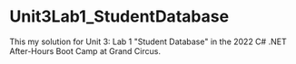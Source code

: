 # Unit3Lab1_StudentDatabase
This my solution for Unit 3: Lab 1 "Student Database" in the 2022 C# .NET After-Hours Boot Camp at Grand Circus.
